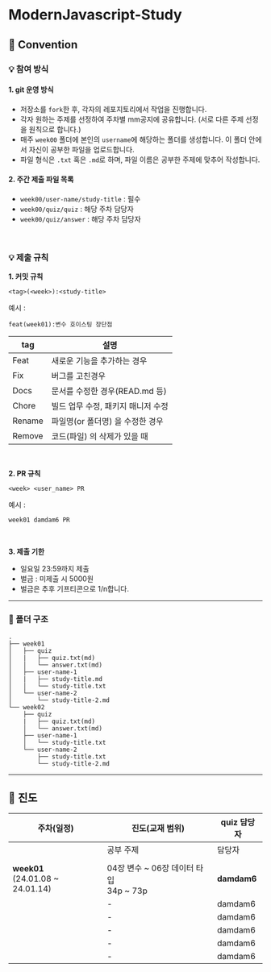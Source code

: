 # ModernJavascript-Study

## 📢 Convention

### 💡 참여 방식

#### 1. git 운영 방식
- 저장소를 `fork`한 후, 각자의 레포지토리에서 작업을 진행합니다.
- 각자 원하는 주제를 선정하여 주차별 mm공지에 공유합니다. (서로 다른 주제 선정을 원칙으로 합니다.)
- 매주 `week00` 폴더에 본인의 `username`에 해당하는 폴더를 생성합니다. 이 폴더 안에서 자신이 공부한 파일을 업로드합니다.
- 파일 형식은 `.txt` 혹은 `.md`로 하며, 파일 이름은 공부한 주제에 맞추어 작성합니다.

#### 2. 주간 제출 파일 목록 <br>
- `week00/user-name/study-title` : 필수
- `week00/quiz/quiz` : 해당 주차 담당자
- `week00/quiz/answer` : 해당 주차 담당자
<br>


### 💡 제출 규칙

**1. 커밋 규칙**
```
<tag>(<week>):<study-title>
```
예시 :
``` 
feat(week01):변수 호이스팅 장단점
```
|tag | 설명 |
|---|---|
| Feat | 새로운 기능을 추가하는 경우 | 
Fix | 버그를 고친경우
Docs | 문서를 수정한 경우(READ.md 등)
Chore | 빌드 업무 수정, 패키지 매니저 수정
Rename | 파일명(or 폴더명) 을 수정한 경우
Remove | 코드(파일) 의 삭제가 있을 때

<br>

**2. PR 규칙**

```
<week> <user_name> PR
```
예시 :
``` 
week01 damdam6 PR
```
<br>

**3. 제출 기한**
  * 일요일 23:59까지 제출
  * 벌금 : 미제출 시 5000원
  * 벌금은 추후 기프티콘으로 1/n합니다.
    <br>
***

### 🔎 폴더 구조

 ```
 .
 ├── week01
 │   ├── quiz
 │   |   ├── quiz.txt(md)
 │   │   └── answer.txt(md)
 │   ├── user-name-1
 │   |   ├── study-title.md
 │   │   └── study-title.txt
 │   └── user-name-2
 │       └── study-title-2.md
 └── week02
     ├── quiz
     |   ├── quiz.txt(md)
     │   └── answer.txt(md)
     ├── user-name-1
     │   └── study-title.txt
     └── user-name-2
         ├── study-title.txt
         └── study-title-2.md
 ```

***

## 📢 진도

| 주차(일정) | 진도(교재 범위) | quiz 담당자 |
|---|---|---|
|  | 공부 주제 | 담당자 |
||||
|**week01**<br>(24.01.08 ~ 24.01.14)|04장 변수 ~ 06장 데이터 타입 <br> 34p ~ 73p|**damdam6**|
||-|damdam6|
||-|damdam6|
||-|damdam6|
||-|damdam6|
||-|damdam6|
